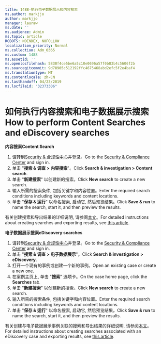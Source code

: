 ```yaml
---
title: 1488-执行电子数据展示和内容搜索
ms.author: markjjo
author: markjjo
manager: lauraw
ms.date: ''
ms.audience: Admin
ms.topic: article
ROBOTS: NOINDEX, NOFOLLOW
localization_priority: Normal
ms.collection: Adm_O365
ms.custom: 1488
ms.assetid: ''
ms.openlocfilehash: 5830f4ce5be6a5c10e0696a57f0b83b4c5606f2b
ms.sourcegitcommit: 9d78905c512192ffc4675468abd2efc5f2e4baf4
ms.translationtype: MT
ms.contentlocale: zh-CN
ms.lasthandoff: 04/23/2019
ms.locfileid: "32373306"
---
```

# <a name="how-to-perform-content-searches-and-ediscovery-searches"></a><span data-ttu-id="760a4-102">如何执行内容搜索和电子数据展示搜索</span><span class="sxs-lookup"><span data-stu-id="760a4-102">How to perform Content Searches and eDiscovery searches</span></span>

<span data-ttu-id="760a4-103">**内容搜索**</span><span class="sxs-lookup"><span data-stu-id="760a4-103">**Content Search**</span></span>

1. <span data-ttu-id="760a4-104">请转到[Security & 合规性中心](https://protection.office.com)并登录。</span><span class="sxs-lookup"><span data-stu-id="760a4-104">Go to the [Security & Compliance Center](https://protection.office.com) and sign in.</span></span>
2. <span data-ttu-id="760a4-105">单击 "**搜索 & 调查 > 内容搜索**"。</span><span class="sxs-lookup"><span data-stu-id="760a4-105">Click **Search & investigation > Content search**.</span></span>
3. <span data-ttu-id="760a4-106">单击 "**新建搜索**" 以创建新的搜索。</span><span class="sxs-lookup"><span data-stu-id="760a4-106">Click **New search** to create a new search.</span></span>
4. <span data-ttu-id="760a4-107">输入所需的搜索条件, 包括关键字和内容位置。</span><span class="sxs-lookup"><span data-stu-id="760a4-107">Enter the required search conditions including keywords and content locations.</span></span>  
5. <span data-ttu-id="760a4-108">单击 "**保存 & 运行**" 以命名搜索, 启动它, 然后预览结果。</span><span class="sxs-lookup"><span data-stu-id="760a4-108">Click **Save & run** to name the search, start it, and then preview the results.</span></span> 
 
<span data-ttu-id="760a4-109">有关创建搜索和导出结果的详细说明, 请参阅[本文](https://docs.microsoft.com/office365/securitycompliance/content-search)。</span><span class="sxs-lookup"><span data-stu-id="760a4-109">For detailed instructions about creating searches and exporting results, see [this article](https://docs.microsoft.com/office365/securitycompliance/content-search).</span></span>

<span data-ttu-id="760a4-110">**电子数据展示搜索**</span><span class="sxs-lookup"><span data-stu-id="760a4-110">**eDiscovery searches**</span></span>

1. <span data-ttu-id="760a4-111">请转到[Security & 合规性中心](https://protection.office.com)并登录。</span><span class="sxs-lookup"><span data-stu-id="760a4-111">Go to the [Security & Compliance Center](https://protection.office.com) and sign in.</span></span>
2. <span data-ttu-id="760a4-112">单击 "**搜索 & 调查 > 电子数据展示**"。</span><span class="sxs-lookup"><span data-stu-id="760a4-112">Click **Search & investigation > eDiscovery**.</span></span>
3. <span data-ttu-id="760a4-113">打开一个现有的事例或创建一个新的事例。</span><span class="sxs-lookup"><span data-stu-id="760a4-113">Open an existing case or create a new one.</span></span>
4. <span data-ttu-id="760a4-114">在案例主页上, 单击 "**搜索**" 选项卡。</span><span class="sxs-lookup"><span data-stu-id="760a4-114">On the case home page, click the **Searches** tab.</span></span>  
5. <span data-ttu-id="760a4-115">单击 "**新建搜索**" 以创建新的搜索。</span><span class="sxs-lookup"><span data-stu-id="760a4-115">Click **New search** to create a new search.</span></span>
6. <span data-ttu-id="760a4-116">输入所需的搜索条件, 包括关键字和内容位置。</span><span class="sxs-lookup"><span data-stu-id="760a4-116">Enter the required search conditions including keywords and content locations.</span></span>  
7. <span data-ttu-id="760a4-117">单击 "**保存 & 运行**" 以命名搜索, 启动它, 然后预览结果。</span><span class="sxs-lookup"><span data-stu-id="760a4-117">Click **Save & run** to name the search, start it, and then preview the results.</span></span>

<span data-ttu-id="760a4-118">有关创建与电子数据展示事例关联的搜索和导出结果的详细说明, 请参阅[本文](https://docs.microsoft.com/office365/securitycompliance/ediscovery-cases)。</span><span class="sxs-lookup"><span data-stu-id="760a4-118">For detailed instructions about creating searches associated with an eDiscovery case and exporting results, see [this article](https://docs.microsoft.com/office365/securitycompliance/ediscovery-cases).</span></span>